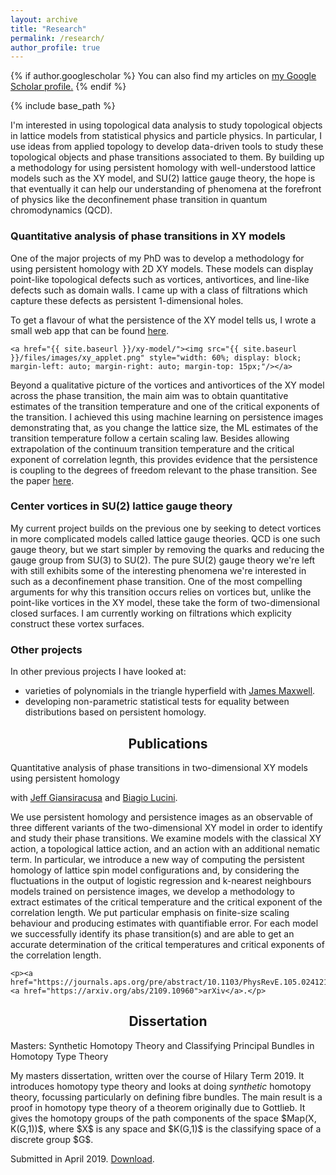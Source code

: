 ```yaml
---
layout: archive
title: "Research"
permalink: /research/
author_profile: true
---
```


{% if author.googlescholar %}
  You can also find my articles on <u><a href="{{author.googlescholar}}">my Google Scholar profile</a>.</u>
{% endif %}

{% include base_path %}

<script
  src="https://code.jquery.com/jquery-3.4.1.min.js"
  integrity="sha256-CSXorXvZcTkaix6Yvo6HppcZGetbYMGWSFlBw8HfCJo="
  crossorigin="anonymous"></script>

<link rel="stylesheet" href="{{ site.baseurl }}/assets/vallenato/vallenato.css">
<script src='https://cdnjs.cloudflare.com/ajax/libs/mathjax/2.7.5/latest.js?config=TeX-MML-AM_CHTML' async></script>
<script src="{{ site.baseurl }}/assets/vallenato/vallenato.js"></script>
<script>
function clickQuantXY(){ document.getElementById("quant_xy").click(); }
</script>

I'm interested in using topological data analysis to study topological objects in lattice models from statistical physics and particle physics. In particular, I use ideas from applied topology to develop data-driven tools to study these topological objects and phase transitions associated to them. By building up a methodology for using persistent homology with well-understood lattice models such as the XY model, and SU(2) lattice gauge theory, the hope is that eventually it can help our understanding of phenomena at the forefront of physics like the deconfinement phase transition in quantum chromodynamics (QCD).

<h3>Quantitative analysis of phase transitions in XY models</h3>
<p>
	One of the major projects of my PhD was to develop a methodology for using persistent homology with 2D XY models. These models can display point-like topological defects such as vortices, antivortices, and line-like defects such as domain walls. I came up with a class of filtrations which capture these defects as persistent 1-dimensional holes.
</p><p>
	To get a flavour of what the persistence of the XY model tells us, I wrote a small web app that can be found <a href="{{ site.baseurl }}/xy-model/">here</a>.

	<a href="{{ site.baseurl }}/xy-model/"><img src="{{ site.baseurl }}/files/images/xy_applet.png" style="width: 60%; display: block; margin-left: auto; margin-right: auto; margin-top: 15px;"/></a>
</p><p>
	Beyond a qualitative picture of the vortices and antivortices of the XY model across the phase transition, the main aim was to obtain quantitative estimates of the transition temperature and one of the critical exponents of the transition. I achieved this using machine learning on persistence images demonstrating that, as you change the lattice size, the ML estimates of the transition temperature follow a certain scaling law. Besides allowing extrapolation of the continuum transition temperature and the critical exponent of correlation legnth, this provides evidence that the persistence is coupling to the degrees of freedom relevant to the phase transition. See the paper <a onclick="clickQuantXY()" href="#quant_xy">here</a>.
</p>

<h3>Center vortices in SU(2) lattice gauge theory</h3>
<p>
My current project builds on the previous one by seeking to detect vortices in more complicated models called lattice gauge theories. QCD is one such gauge theory, but we start simpler by removing the quarks and reducing the gauge group from SU(3) to SU(2). The pure SU(2) gauge theory we're left with still exhibits some of the interesting phenomena we're interested in such as a deconfinement phase transition. One of the most compelling arguments for why this transition occurs relies on vortices but, unlike the point-like vortices in the XY model, these take the form of two-dimensional closed surfaces. I am currently working on filtrations which explicity construct these vortex surfaces.
</p>

<h3>Other projects</h3>
<p>
In other previous projects I have looked at:
<ul>
  <li>varieties of polynomials in the triangle hyperfield with <a href="https://sites.google.com/view/jmacademicsite/home">James Maxwell</a>.</li>
  <li>developing non-parametric statistical tests for equality between distributions based on persistent homology.</li>
</ul>
</p>

<div class="vallenato">
<h2 style="text-align: center;">Publications</h2>
<div class="vallenato-header" id="quant_xy">
Quantitative analysis of phase transitions in two-dimensional XY models using persistent homology
</div><!--/.vallenato-header-->

<div class="vallenato-content">
	<p>with <a href="https://sites.google.com/view/jeffreygiansiracusa/home">Jeff Giansiracusa</a> and <a href="http://pyweb.swan.ac.uk/~pybl/">Biagio Lucini</a>.</p>

<p>We use persistent homology and persistence images as an observable of three different variants of the two-dimensional XY model in order to identify and study their phase transitions. We examine models with the classical XY action, a topological lattice action, and an action with an additional nematic term. In particular, we introduce a new way of computing the persistent homology of lattice spin model configurations and, by considering the fluctuations in the output of logistic regression and k-nearest neighbours models trained on persistence images, we develop a methodology to extract estimates of the critical temperature and the critical exponent of the correlation length. We put particular emphasis on finite-size scaling behaviour and producing estimates with quantifiable error. For each model we successfully identify its phase transition(s) and are able to get an accurate determination of the critical temperatures and critical exponents of the correlation length.</p>

	<p><a href="https://journals.aps.org/pre/abstract/10.1103/PhysRevE.105.024121">Publisher</a>, <a href="https://arxiv.org/abs/2109.10960">arXiv</a>.</p>
</div><!--/.vallenato-content-->
  
</div><!--/.vallenato-->

<div class="vallenato">
<h2 style="text-align: center;">Dissertation</h2>
<div class="vallenato-header">
Masters: Synthetic Homotopy Theory and Classifying Principal Bundles in Homotopy Type Theory
</div><!--/.vallenato-header-->

<div class="vallenato-content">
<p>My masters dissertation, written over the course of Hilary Term 2019. It introduces homotopy type theory and looks at doing <i>synthetic</i> homotopy theory, focussing particularly on defining fibre bundles. The main result is a proof in homotopy type theory of a theorem originally due to Gottlieb. It gives the homotopy groups of the path components of the space $Map(X, K(G,1))$, where $X$ is any space and $K(G,1)$ is the classifying space of a discrete group $G$.</p>

<p>Submitted in April 2019. <a href="{{ site.baseurl }}/files/dissertation.pdf">Download</a>.</p>
</div><!--/.vallenato-content-->
  
</div><!--/.vallenato-->

<script>
$(document).ready(function() {
	vallenato();
});
</script>
